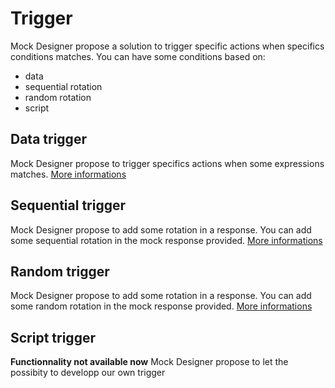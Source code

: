 # Trigger
Mock Designer propose a solution to trigger specific actions when specifics conditions matches.
You can have some conditions based on:
* data
* sequential rotation
* random rotation
* script

## Data trigger
Mock Designer propose to trigger specifics actions when some expressions matches.
[More informations](https://github.com/kevinramage/mockDesigner/blob/master/doc/dataTrigger.md)

## Sequential trigger
Mock Designer propose to add some rotation in a response. You can add some sequential rotation in the mock response provided.
[More informations](https://github.com/kevinramage/mockDesigner/blob/master/doc/sequential.md)

## Random trigger
Mock Designer propose to add some rotation in a response. You can add some random rotation in the mock response provided.
[More informations](https://github.com/kevinramage/mockDesigner/blob/master/doc/random.md)

## Script trigger
**Functionnality not available now**
Mock Designer propose to let the possibity to developp our own trigger